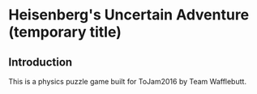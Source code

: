 Heisenberg's Uncertain Adventure (temporary title)
==================================================

Introduction
------------
This is a physics puzzle game built for ToJam2016 by Team Wafflebutt.